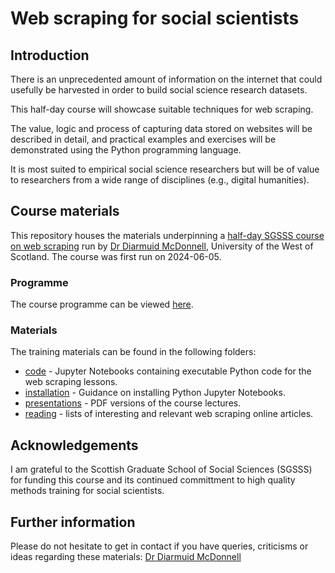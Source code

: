 # Web scraping for social scientists

## Introduction

There is an unprecedented amount of information on the internet that could usefully be harvested in order to build social science research datasets.

This half-day course will showcase suitable techniques for web scraping.

The value, logic and process of capturing data stored on websites will be described in detail, and practical examples and exercises will be demonstrated using the Python programming language.

It is most suited to empirical social science researchers but will be of value to researchers from a wide range of disciplines (e.g., digital humanities).

## Course materials

This repository houses the materials underpinning a [half-day SGSSS course on web scraping](https://social.sgsss.ac.uk/event/summer-school-2024-web-scraping-for-social-scientists) run by [Dr Diarmuid McDonnell](https://research-portal.uws.ac.uk/en/persons/diarmuid-mcdonnell), University of the West of Scotland. The course was first run on 2024-06-05.

### Programme

The course programme can be viewed [here](https://github.com/DiarmuidM/sgsss-web-scraping-for-social-scientists-2024/blob/main/sgsss-2024-web-scraping-course-outline-2024-06-05.pdf).

### Materials

The training materials can be found in the following folders:
* [code](./code) - Jupyter Notebooks containing executable Python code for the web scraping lessons.
* [installation](./installation) - Guidance on installing Python Jupyter Notebooks.
* [presentations](./presentations) - PDF versions of the course lectures.
* [reading](./reading) - lists of interesting and relevant web scraping online articles.

## Acknowledgements

I am grateful to the Scottish Graduate School of Social Sciences (SGSSS) for funding this course and its continued committment to high quality methods training for social scientists.

## Further information

Please do not hesitate to get in contact if you have queries, criticisms or ideas regarding these materials: [Dr Diarmuid McDonnell](mailto:diarmuid.mcdonnell@uws.ac.uk)
